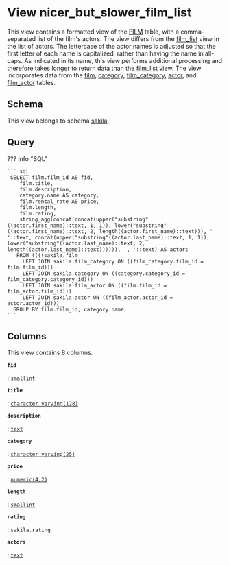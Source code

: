 # View **nicer\_but\_slower\_film\_list**

This view contains a formatted view of the [FILM](../../tables/film) table, with a comma\-separated list of the film's actors\. The view differs from the [film\_list](../../views/film_list) view in the list of actors\. The lettercase of the actor names is adjusted so that the first letter of each name is capitalized, rather than having the name in all\-caps\. As indicated in its name, this view performs additional processing and therefore takes longer to return data than the [film\_list](../../views/film_list) view\. The view incorporates data from the [film](../../tables/film), [category](../../tables/category), [film\_category](../../tables/film_category), [actor](../../tables/actor), and [film\_actor](../../tables/film_actor) tables\.

## Schema

This view belongs to schema [sakila](../../schema).

## Query

??? info "SQL"

    ``` sql
     SELECT film.film_id AS fid,
        film.title,
        film.description,
        category.name AS category,
        film.rental_rate AS price,
        film.length,
        film.rating,
        string_agg(concat(concat(upper("substring"((actor.first_name)::text, 1, 1)), lower("substring"((actor.first_name)::text, 2, length((actor.first_name)::text))), ' '::text, concat(upper("substring"((actor.last_name)::text, 1, 1)), lower("substring"((actor.last_name)::text, 2, length((actor.last_name)::text)))))), ', '::text) AS actors
       FROM ((((sakila.film
         LEFT JOIN sakila.film_category ON ((film_category.film_id = film.film_id)))
         LEFT JOIN sakila.category ON ((category.category_id = film_category.category_id)))
         LEFT JOIN sakila.film_actor ON ((film.film_id = film_actor.film_id)))
         LEFT JOIN sakila.actor ON ((film_actor.actor_id = actor.actor_id)))
      GROUP BY film.film_id, category.name;
    ```

## Columns

This view contains 8 columns.

**`fid`**

:   [`smallint`](https://www.postgresql.org/docs/current/datatype-numeric.html)

**`title`**

:   [`character varying(128)`](https://www.postgresql.org/docs/current/datatype-character.html)

**`description`**

:   [`text`](https://www.postgresql.org/docs/current/datatype-character.html)

**`category`**

:   [`character varying(25)`](https://www.postgresql.org/docs/current/datatype-character.html)

**`price`**

:   [`numeric(4,2)`](https://www.postgresql.org/docs/current/datatype-numeric.html)

**`length`**

:   [`smallint`](https://www.postgresql.org/docs/current/datatype-numeric.html)

**`rating`**

:   `sakila.rating`

**`actors`**

:   [`text`](https://www.postgresql.org/docs/current/datatype-character.html)
